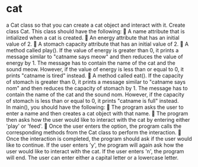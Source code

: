 # cat
a Cat class so that you can create a cat object and interact with it. Create class Cat. This class should have the following:
 A name attribute that is intialized when a cat is created.
 An energy attribute that has an initial value of 2.
 A stomach capacity attribute that has an initial value of 2.
 A method called play(). If the value of energy is greater than 0, it prints a
message similar to &quot;catname says meow&quot; and then reduces the value of energy
by 1. The message has to contain the name of the cat and the sound meow.
However, if the value of energy is less than or equal to 0, it prints &quot;catname is
tired&quot; instead.
 A method called eat(). If the capacity of stomach is greater than 0, it prints a
message similar to &quot;catname says nom&quot; and then reduces the capacity of
stomach by 1. The message has to contain the name of the cat and the
sound nom. However, if the capacity of stomach is less than or equal to 0, it
prints &quot;catname is full&quot; instead.
In main(), you should have the following:
 The program asks the user to enter a name and then creates a cat object with
that name.
 The program then asks how the user would like to interact with the cat by
entering either &#39;play&#39; or &#39;feed&#39;.
 Once the user enters the option, the program calls the corresponding methods
from the Cat class to perform the interaction.
 Once the interaction is completed, the program should ask if the user would like
to continue. If the user enters &#39;y&#39;, the program will again ask how the user would
like to interact with the cat. If the user enters &#39;n&#39;, the program will end. The user
can enter either a capital letter or a lowercase letter.
